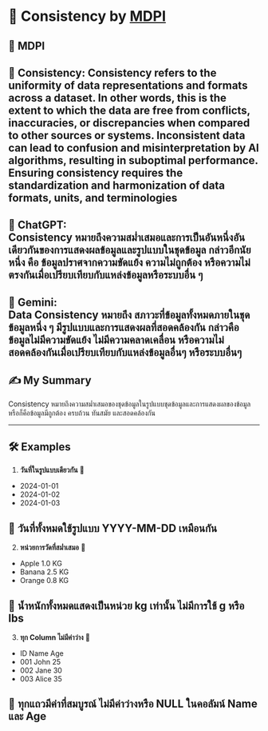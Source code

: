 # 🧪 Consistency by [MDPI](https://www.mdpi.com/2076-3417/13/12/7082)

## 📖 **MDPI**  
📌 **Consistency:**
  Consistency refers to the uniformity of data representations and formats across a dataset. In other words, this is the extent to which the data are free from conflicts, inaccuracies, or discrepancies when compared to other sources or systems. Inconsistent data can lead to confusion and misinterpretation by AI algorithms, resulting in suboptimal performance. Ensuring consistency requires the standardization and harmonization of data formats, units, and terminologies
---
📌 **ChatGPT:**  
  Consistency หมายถึงความสม่ำเสมอและการเป็นอันหนึ่งอันเดียวกันของการแสดงผลข้อมูลและรูปแบบในชุดข้อมูล กล่าวอีกนัยหนึ่ง คือ ข้อมูลปราศจากความขัดแย้ง ความไม่ถูกต้อง หรือความไม่ตรงกันเมื่อเปรียบเทียบกับแหล่งข้อมูลหรือระบบอื่น ๆ
----
📌 **Gemini:**  
  Data Consistency หมายถึง สภาวะที่ข้อมูลทั้งหมดภายในชุดข้อมูลหนึ่ง ๆ มีรูปแบบและการแสดงผลที่สอดคล้องกัน กล่าวคือ ข้อมูลไม่มีความขัดแย้ง ไม่มีความคลาดเคลื่อน หรือความไม่สอดคล้องกันเมื่อเปรียบเทียบกับแหล่งข้อมูลอื่นๆ หรือระบบอื่นๆ
---

## ✍️ **My Summary**  
Consistency หมายถึงความสม่ำเสมอของชุดข้อมูลในรูปแบบชุดข้อมูลและการแสดงผลของข้อมูล หรือก็คือข้อมูลมีถูกต้อง ครบถ้วน ทันสมัย และสอดคล้องกัน

---

## 🛠️ **Examples**  
1. **วันที่ในรูปแบบเดียวกัน**  💜
  - 2024-01-01
  - 2024-01-02
  - 2024-01-03
    
 🐌 วันที่ทั้งหมดใช้รูปแบบ YYYY-MM-DD เหมือนกัน 
---
2. **หน่วยการวัดที่สม่ำเสมอ**  💛
  - Apple  1.0 KG
  - Banana 2.5 KG
  - Orange 0.8 KG
    
  🦋 น้ำหนักทั้งหมดแสดงเป็นหน่วย kg เท่านั้น ไม่มีการใช้ g หรือ lbs
---
3. **ทุก Column ไม่มีค่าว่าง**  🖤
  - ID	  Name	  Age
  - 001	  John	  25
  - 002	  Jane	  30
  - 003	  Alice	  35
    
  🌺 ทุกแถวมีค่าที่สมบูรณ์ ไม่มีค่าว่างหรือ NULL ในคอลัมน์ Name และ Age
---
